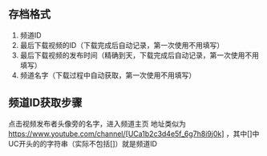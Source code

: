 ## 存档格式
1. 频道ID
2. 最后下载视频的ID（下载完成后自动记录，第一次使用不用填写）
3. 最后下载视频的发布时间（精确到天，下载完成后自动记录，第一次使用不用填写）
4. 频道名字（下载过程中自动获取，第一次使用不用填写）

## 频道ID获取步骤
点击视频发布者头像旁的名字，进入频道主页
地址类似为 https://www.youtube.com/channel/[UCa1b2c3d4e5f_6g7h8i9j0k] ，其中[]中UC开头的的字符串（实际不包括[]）就是频道ID